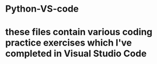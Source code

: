 # Python-VS-code
# these files contain various coding practice exercises which I've completed in Visual Studio Code

